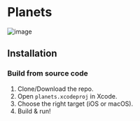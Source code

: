 # Planets



![image](http://jahn.pl/screens/planets-presentation.png)


## Installation

### Build from source code

1. Clone/Download the repo.
2. Open `planets.xcodeproj` in Xcode.
3. Choose the right target (iOS or macOS).
4. Build & run!
